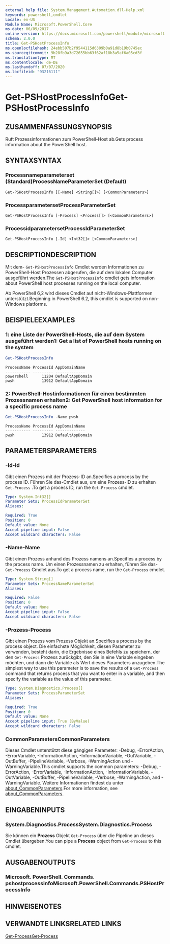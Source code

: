 ```yaml
---
external help file: System.Management.Automation.dll-Help.xml
keywords: powershell,cmdlet
Locale: en-US
Module Name: Microsoft.PowerShell.Core
ms.date: 06/09/2017
online version: https://docs.microsoft.com/powershell/module/microsoft.powershell.core/get-pshostprocessinfo?view=powershell-6&WT.mc_id=ps-gethelp
schema: 2.0.0
title: Get-PSHostProcessInfo
ms.openlocfilehash: 24ebb507b2f9544115d6309b0a91d8b19b0745ec
ms.sourcegitcommit: 9b28fb9a3d72655bb63f62af18b3a5af6a05cd3f
ms.translationtype: MT
ms.contentlocale: de-DE
ms.lasthandoff: 07/07/2020
ms.locfileid: "93216111"
---
```

# <span data-ttu-id="dc110-103">Get-PSHostProcessInfo</span><span class="sxs-lookup"><span data-stu-id="dc110-103">Get-PSHostProcessInfo</span></span>

## <span data-ttu-id="dc110-104">ZUSAMMENFASSUNG</span><span class="sxs-lookup"><span data-stu-id="dc110-104">SYNOPSIS</span></span>
<span data-ttu-id="dc110-105">Ruft Prozessinformationen zum PowerShell-Host ab.</span><span class="sxs-lookup"><span data-stu-id="dc110-105">Gets process information about the PowerShell host.</span></span>

## <span data-ttu-id="dc110-106">SYNTAX</span><span class="sxs-lookup"><span data-stu-id="dc110-106">SYNTAX</span></span>

### <span data-ttu-id="dc110-107">Processnameparameterset (Standard)</span><span class="sxs-lookup"><span data-stu-id="dc110-107">ProcessNameParameterSet (Default)</span></span>

```
Get-PSHostProcessInfo [[-Name] <String[]>] [<CommonParameters>]
```

### <span data-ttu-id="dc110-108">Processparameterset</span><span class="sxs-lookup"><span data-stu-id="dc110-108">ProcessParameterSet</span></span>

```
Get-PSHostProcessInfo [-Process] <Process[]> [<CommonParameters>]
```

### <span data-ttu-id="dc110-109">Processidparameterset</span><span class="sxs-lookup"><span data-stu-id="dc110-109">ProcessIdParameterSet</span></span>

```
Get-PSHostProcessInfo [-Id] <Int32[]> [<CommonParameters>]
```

## <span data-ttu-id="dc110-110">DESCRIPTION</span><span class="sxs-lookup"><span data-stu-id="dc110-110">DESCRIPTION</span></span>

<span data-ttu-id="dc110-111">Mit dem- `Get-PSHostProcessInfo` Cmdlet werden Informationen zu PowerShell-Host Prozessen abgerufen, die auf dem lokalen Computer ausgeführt werden.</span><span class="sxs-lookup"><span data-stu-id="dc110-111">The `Get-PSHostProcessInfo` cmdlet gets information about PowerShell host processes running on the local computer.</span></span>

<span data-ttu-id="dc110-112">Ab PowerShell 6,2 wird dieses Cmdlet auf nicht-Windows-Plattformen unterstützt.</span><span class="sxs-lookup"><span data-stu-id="dc110-112">Beginning in PowerShell 6.2, this cmdlet is supported on non-Windows platforms.</span></span>

## <span data-ttu-id="dc110-113">BEISPIELE</span><span class="sxs-lookup"><span data-stu-id="dc110-113">EXAMPLES</span></span>

### <span data-ttu-id="dc110-114">1: eine Liste der PowerShell-Hosts, die auf dem System ausgeführt werden</span><span class="sxs-lookup"><span data-stu-id="dc110-114">1: Get a list of PowerShell hosts running on the system</span></span>

```powershell
Get-PSHostProcessInfo
```

```Output
ProcessName ProcessId AppDomainName
----------- --------- -------------
powershell      11204 DefaultAppDomain
pwsh            13912 DefaultAppDomain
```

### <span data-ttu-id="dc110-115">2: PowerShell-Hostinformationen für einen bestimmten Prozessnamen erhalten</span><span class="sxs-lookup"><span data-stu-id="dc110-115">2: Get PowerShell host information for a specific process name</span></span>

```powershell
Get-PSHostProcessInfo -Name pwsh
```

```Output
ProcessName ProcessId AppDomainName
----------- --------- -------------
pwsh            13912 DefaultAppDomain
```

## <span data-ttu-id="dc110-116">PARAMETERS</span><span class="sxs-lookup"><span data-stu-id="dc110-116">PARAMETERS</span></span>

### <span data-ttu-id="dc110-117">-Id</span><span class="sxs-lookup"><span data-stu-id="dc110-117">-Id</span></span>

<span data-ttu-id="dc110-118">Gibt einen Prozess mit der Prozess-ID an.</span><span class="sxs-lookup"><span data-stu-id="dc110-118">Specifies a process by the process ID.</span></span> <span data-ttu-id="dc110-119">Führen Sie das-Cmdlet aus, um eine Prozess-ID zu erhalten `Get-Process` .</span><span class="sxs-lookup"><span data-stu-id="dc110-119">To get a process ID, run the `Get-Process` cmdlet.</span></span>

```yaml
Type: System.Int32[]
Parameter Sets: ProcessIdParameterSet
Aliases:

Required: True
Position: 0
Default value: None
Accept pipeline input: False
Accept wildcard characters: False
```

### <span data-ttu-id="dc110-120">-Name</span><span class="sxs-lookup"><span data-stu-id="dc110-120">-Name</span></span>

<span data-ttu-id="dc110-121">Gibt einen Prozess anhand des Prozess namens an.</span><span class="sxs-lookup"><span data-stu-id="dc110-121">Specifies a process by the process name.</span></span> <span data-ttu-id="dc110-122">Um einen Prozessnamen zu erhalten, führen Sie das- `Get-Process` Cmdlet aus.</span><span class="sxs-lookup"><span data-stu-id="dc110-122">To get a process name, run the `Get-Process` cmdlet.</span></span>

```yaml
Type: System.String[]
Parameter Sets: ProcessNameParameterSet
Aliases:

Required: False
Position: 0
Default value: None
Accept pipeline input: False
Accept wildcard characters: False
```

### <span data-ttu-id="dc110-123">-Prozess</span><span class="sxs-lookup"><span data-stu-id="dc110-123">-Process</span></span>

<span data-ttu-id="dc110-124">Gibt einen Prozess vom Prozess Objekt an.</span><span class="sxs-lookup"><span data-stu-id="dc110-124">Specifies a process by the process object.</span></span> <span data-ttu-id="dc110-125">Die einfachste Möglichkeit, diesen Parameter zu verwenden, besteht darin, die Ergebnisse eines Befehls zu speichern, der den `Get-Process` Prozess zurückgibt, den Sie in eine Variable eingeben möchten, und dann die Variable als Wert dieses Parameters anzugeben.</span><span class="sxs-lookup"><span data-stu-id="dc110-125">The simplest way to use this parameter is to save the results of a `Get-Process` command that returns process that you want to enter in a variable, and then specify the variable as the value of this parameter.</span></span>

```yaml
Type: System.Diagnostics.Process[]
Parameter Sets: ProcessParameterSet
Aliases:

Required: True
Position: 0
Default value: None
Accept pipeline input: True (ByValue)
Accept wildcard characters: False
```

### <span data-ttu-id="dc110-126">CommonParameters</span><span class="sxs-lookup"><span data-stu-id="dc110-126">CommonParameters</span></span>

<span data-ttu-id="dc110-127">Dieses Cmdlet unterstützt diese gängigen Parameter: -Debug, -ErrorAction, -ErrorVariable, -InformationAction, -InformationVariable, -OutVariable, -OutBuffer, -PipelineVariable, -Verbose, -WarningAction und -WarningVariable.</span><span class="sxs-lookup"><span data-stu-id="dc110-127">This cmdlet supports the common parameters: -Debug, -ErrorAction, -ErrorVariable, -InformationAction, -InformationVariable, -OutVariable, -OutBuffer, -PipelineVariable, -Verbose, -WarningAction, and -WarningVariable.</span></span> <span data-ttu-id="dc110-128">Weitere Informationen findest du unter [about_CommonParameters](https://go.microsoft.com/fwlink/?LinkID=113216).</span><span class="sxs-lookup"><span data-stu-id="dc110-128">For more information, see [about_CommonParameters](https://go.microsoft.com/fwlink/?LinkID=113216).</span></span>

## <span data-ttu-id="dc110-129">EINGABEN</span><span class="sxs-lookup"><span data-stu-id="dc110-129">INPUTS</span></span>

### <span data-ttu-id="dc110-130">System.Diagnostics.Process</span><span class="sxs-lookup"><span data-stu-id="dc110-130">System.Diagnostics.Process</span></span>

<span data-ttu-id="dc110-131">Sie können ein **Prozess** Objekt `Get-Process` über die Pipeline an dieses Cmdlet übergeben.</span><span class="sxs-lookup"><span data-stu-id="dc110-131">You can pipe a **Process** object from `Get-Process` to this cmdlet.</span></span>

## <span data-ttu-id="dc110-132">AUSGABEN</span><span class="sxs-lookup"><span data-stu-id="dc110-132">OUTPUTS</span></span>

### <span data-ttu-id="dc110-133">Microsoft. PowerShell. Commands. pshostprocessinfo</span><span class="sxs-lookup"><span data-stu-id="dc110-133">Microsoft.PowerShell.Commands.PSHostProcessInfo</span></span>

## <span data-ttu-id="dc110-134">HINWEISE</span><span class="sxs-lookup"><span data-stu-id="dc110-134">NOTES</span></span>

## <span data-ttu-id="dc110-135">VERWANDTE LINKS</span><span class="sxs-lookup"><span data-stu-id="dc110-135">RELATED LINKS</span></span>

[<span data-ttu-id="dc110-136">Get-Process</span><span class="sxs-lookup"><span data-stu-id="dc110-136">Get-Process</span></span>](../Microsoft.PowerShell.Management/get-process.md)
